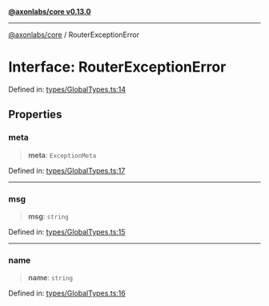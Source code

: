 [**@axonlabs/core v0.13.0**](../README.md)

***

[@axonlabs/core](../globals.md) / RouterExceptionError

# Interface: RouterExceptionError

Defined in: [types/GlobalTypes.ts:14](https://github.com/AxonJsLabs/AxonJs/blob/407e35cea641a89da71a37171ebae2edf17c9012/src/types/GlobalTypes.ts#L14)

## Properties

### meta

> **meta**: `ExceptionMeta`

Defined in: [types/GlobalTypes.ts:17](https://github.com/AxonJsLabs/AxonJs/blob/407e35cea641a89da71a37171ebae2edf17c9012/src/types/GlobalTypes.ts#L17)

***

### msg

> **msg**: `string`

Defined in: [types/GlobalTypes.ts:15](https://github.com/AxonJsLabs/AxonJs/blob/407e35cea641a89da71a37171ebae2edf17c9012/src/types/GlobalTypes.ts#L15)

***

### name

> **name**: `string`

Defined in: [types/GlobalTypes.ts:16](https://github.com/AxonJsLabs/AxonJs/blob/407e35cea641a89da71a37171ebae2edf17c9012/src/types/GlobalTypes.ts#L16)
